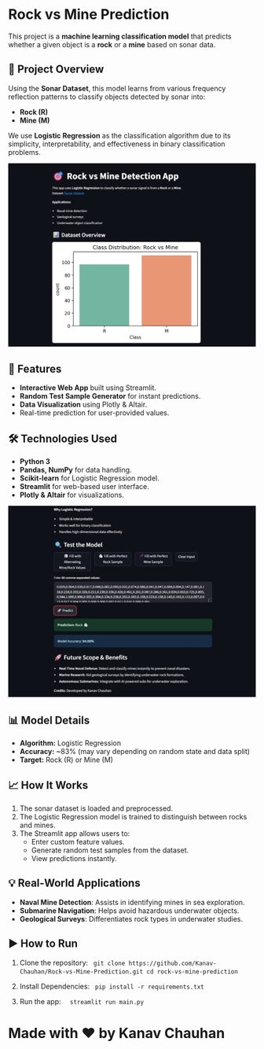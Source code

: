 # Rock vs Mine Prediction

This project is a **machine learning classification model** that predicts whether a given object is a **rock** or a **mine** based on sonar data.

## 📌 Project Overview
Using the **Sonar Dataset**, this model learns from various frequency reflection patterns to classify objects detected by sonar into:
- **Rock (R)**
- **Mine (M)**

We use **Logistic Regression** as the classification algorithm due to its simplicity, interpretability, and effectiveness in binary classification problems.

![Prediction](static/1.png)

## 🚀 Features
- **Interactive Web App** built using Streamlit.
- **Random Test Sample Generator** for instant predictions.
- **Data Visualization** using Plotly & Altair.
- Real-time prediction for user-provided values.

## 🛠 Technologies Used
- **Python 3**
- **Pandas, NumPy** for data handling.
- **Scikit-learn** for Logistic Regression model.
- **Streamlit** for web-based user interface.
- **Plotly & Altair** for visualizations.

![Prediction](static/2.png)

## 📊 Model Details
- **Algorithm:** Logistic Regression
- **Accuracy:** ~83% (may vary depending on random state and data split)
- **Target:** Rock (R) or Mine (M)

## 📈 How It Works
1. The sonar dataset is loaded and preprocessed.
2. The Logistic Regression model is trained to distinguish between rocks and mines.
3. The Streamlit app allows users to:
   - Enter custom feature values.
   - Generate random test samples from the dataset.
   - View predictions instantly.

## 💡 Real-World Applications
- **Naval Mine Detection**: Assists in identifying mines in sea exploration.
- **Submarine Navigation**: Helps avoid hazardous underwater objects.
- **Geological Surveys**: Differentiates rock types in underwater studies.

## ▶️ How to Run
1. Clone the repository:
   `
   git clone https://github.com/Kanav-Chauhan/Rock-vs-Mine-Prediction.git
   cd rock-vs-mine-prediction`
2. Install Dependencies:
   `
   pip install -r requirements.txt`

3. Run the app:
   ` 
   streamlit run main.py`

 # Made with ❤️ by Kanav Chauhan 

   

   

